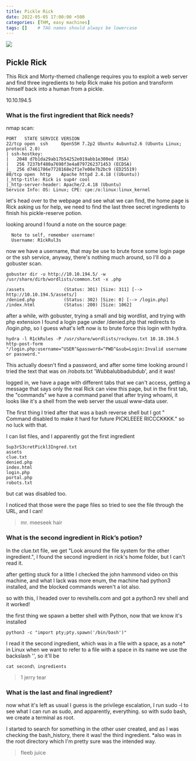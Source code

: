 ```yaml
---
title: Pickle Rick
date: 2022-05-05 17:00:00 +500
categories: [THM, easy machines]
tags: []    # TAG names should always be lowercase
---
```


![](https://i.imgur.com/o9pyhyU.jpg)

## Pickle Rick

This Rick and Morty-themed challenge requires you to exploit a web server and find three ingredients to help Rick make his potion and transform himself back into a human from a pickle.

10.10.194.5
### What is the first ingredient that Rick needs?

nmap scan:
```
PORT   STATE SERVICE VERSION
22/tcp open  ssh     OpenSSH 7.2p2 Ubuntu 4ubuntu2.6 (Ubuntu Linux; protocol 2.0)
| ssh-hostkey: 
|   2048 d7b1da29ab17b54252e019abb1e300ed (RSA)
|   256 7237bf480a7698f3e4a8797262371453 (ECDSA)
|_  256 d7461786e7728168e2f1e7e08e7b2bc9 (ED25519)
80/tcp open  http    Apache httpd 2.4.18 ((Ubuntu))
|_http-title: Rick is sup4r cool
|_http-server-header: Apache/2.4.18 (Ubuntu)
Service Info: OS: Linux; CPE: cpe:/o:linux:linux_kernel
```

let's head over to the webpage and see what we can find, the home page is Rick asking us for help, we need to find the last three secret ingredients to finish his pickle-reserve potion.

looking around I found a note on the source page:
```
  Note to self, remember username!
  Username: R1ckRul3s
```

now we have a username, that may be use to brute force some login page or the ssh service, anyway, there's nothing much around, so I'll do a gobuster scan.

```terminal
gobuster dir -u http://10.10.194.5/ -w /usr/share/dirb/wordlists/common.txt -x .php
```

```
/assets               (Status: 301) [Size: 311] [--> http://10.10.194.5/assets/]
/denied.php           (Status: 302) [Size: 0] [--> /login.php]
/index.html           (Status: 200) [Size: 1062]
```
after a while, with gobuster, trying a small and big wordlist, and trying with php extension I found a login page under /denied.php that redirects to /login.php, so I guess what's left now is to brute force this login with hydra.

```terminal
hydra -l R1ckRules -P /usr/share/wordlists/rockyou.txt 10.10.194.5 http-post-form "/login.php:username=^USER^&password=^PWD^&sub=Login:Invalid username or password."
```

This actually doesn't find a password, and after some time looking around I tried the text that was on /robots.txt 'Wubbalubbadubdub', and it was!

logged in, we have a page with different tabs that we can't access, getting a message that says only the real Rick can view this page, but in the first tab, the "commands" we have a command panel that after trying whoami, it looks like it's a shell from the web server the usual www-data user.

The first thing I tried after that was a bash reverse shell but I got "
Command disabled to make it hard for future PICKLEEEE RICCCKKKK." so no luck with that.

I can list files, and I apparently got the first ingredient
```
Sup3rS3cretPickl3Ingred.txt
assets
clue.txt
denied.php
index.html
login.php
portal.php
robots.txt
```

but cat was disabled too.

I noticed that those were the page files so tried to see the file through the URL, and I can!

> mr. meeseek hair

### What is the second ingredient in Rick’s potion?

In the clue.txt file, we get "Look around the file system for the other ingredient.", I found the second ingredient in rick's home folder, but I can't read it.

after getting stuck for a little I checked the john hammond video on this machine, and what I lack was more enum, the machine had python3 installed, and the blocked commands weren't a lot also.

so with this, I headed over to revshells.com and got a python3 rev shell and it worked!

the first thing we spawn a better shell with Python, now that we know it's installed

```terminal
python3 -c "import pty;pty.spawn('/bin/bash')"
```

I read it the second ingredient, which was in a file with a space, as a note* in Linux when we want to refer to a file with a space in its name we use the backslash '\', so it'll be

```terminal
cat second\ ingredients
```

> 1 jerry tear

### What is the last and final ingredient?

now what it's left as usual I guess is the privilege escalation, I run sudo -l to see what I can run as sudo, and apparently, everything. so with sudo bash, we create a terminal as root.

I started to search for something in the other user created, and as I was checking the bash_history, there it was! the third ingredient. *also was in the root directory which I'm pretty sure was the intended way.

> fleeb juice